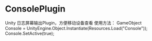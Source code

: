 # ConsolePlugin

Unity 日志屏幕输出Plugin，方便移动设备查看
使用方法：
  GameObject Console = UnityEngine.Object.Instantiate<GameObject>(Resources.Load<GameObject>("Console"));
  Console.SetActive(true);
